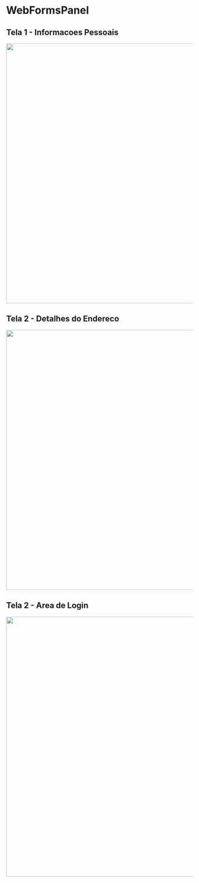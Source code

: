 # WebFormsPanel

##  Tela 1 - Informacoes Pessoais
<div align="center">
<img src="https://github.com/harrisonmk/WebFormsPanel/assets/20427134/848e421c-bc58-496f-80b6-44857f7d851b" width="700px" />
</div>

##  Tela 2 - Detalhes do Endereco
<div align="center">
<img src="https://github.com/harrisonmk/WebFormsPanel/assets/20427134/c8848e77-c68a-49dc-821a-5213e50d2e8b" width="700px" />
</div>

##  Tela 2 - Area de Login
<div align="center">
<img src="https://github.com/harrisonmk/WebFormsPanel/assets/20427134/f9442c05-49b4-4fc1-aa46-edc945dc6b7e" width="700px" />
</div>
